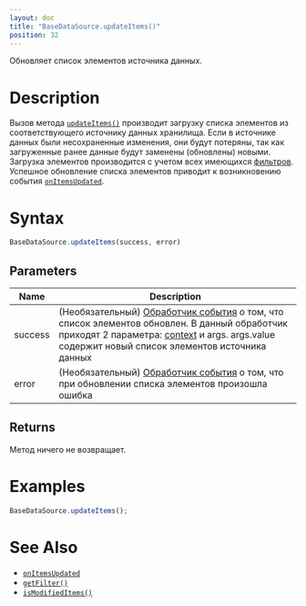 ```yaml
---
layout: doc
title: "BaseDataSource.updateItems()"
position: 32
---
```


Обновляет список элементов источника данных.

# Description

Вызов метода [`updateItems()`](../BaseDataSource.updateItems/) производит загрузку списка элементов
из соответствующего источнику данных хранилища. Если в источнике данных были несохраненные изменения,
они будут потеряны, так как загруженные ранее данные будут заменены (обновлены) новыми. Загрузка
элементов производится с учетом всех имеющихся [фильтров](../BaseDataSource.getFilter/).
Успешное обновление списка элементов приводит к возникновению события [`onItemsUpdated`](../BaseDataSource.onItemsUpdated/).

# Syntax

```js
BaseDataSource.updateItems(success, error)
```

## Parameters

|Name|Description|
|----|-----------|
|success|(Необязательный) [Обработчик события](../../../Script/) о том, что список элементов обновлен. В данный обработчик приходят 2 параметра: [context](../../../Context/) и args. args.value содержит новый список элементов источника данных|
|error|(Необязательный) [Обработчик события](../../../Script/) о том, что при обновлении списка элементов произошла ошибка|

## Returns

Метод ничего не возвращает.

# Examples

```js
BaseDataSource.updateItems();
```

# See Also

* [`onItemsUpdated`](../BaseDataSource.onItemsUpdated/)
* [`getFilter()`](../BaseDataSource.getFilter/)
* [`isModifiedItems()`](../BaseDataSource.isModified/)
